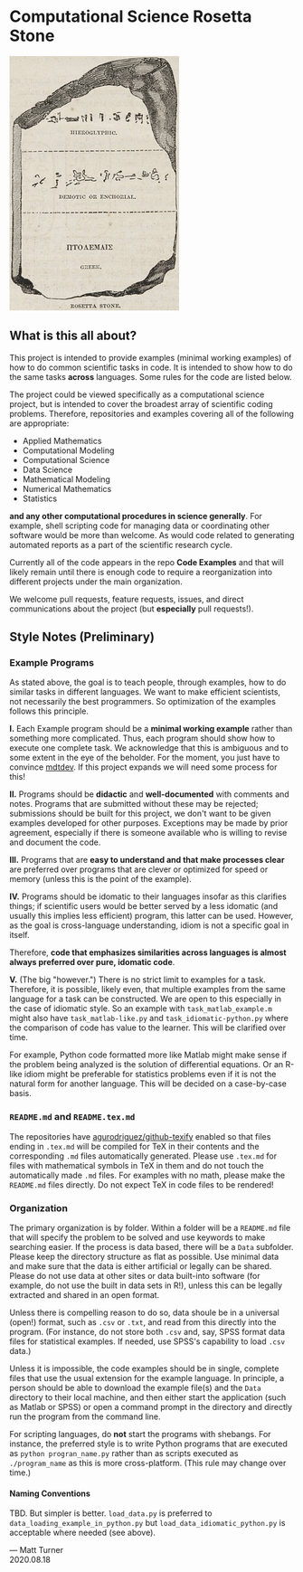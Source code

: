 # Computational Science Rosetta Stone

![The real Rosetta Stone](https://github.com/Computational-Science-Rosetta-Stone/Project-Description/blob/master/rosetta_stone_300x450_icon.jpg)

## What is this all about?
This project is intended to provide examples (minimal working examples) of how to do common scientific tasks in code. It is intended to show how to do the same tasks **across** languages. Some rules for the code are listed below.

The project could be viewed specifically as a computational science project, but is intended to cover the broadest array of scientific coding problems. Therefore, repositories and examples covering all of the following are appropriate:

+ Applied Mathematics
+ Computational Modeling
+ Computational Science
+ Data Science
+ Mathematical Modeling
+ Numerical Mathematics
+ Statistics

**and any other computational procedures in science generally**. For example, shell scripting code for managing data or coordinating other software would be more than welcome. As would code related to generating automated reports as a part of the scientific research cycle.

Currently all of the code appears in the repo **Code Examples** and that will likely remain until there is enough code to require a reorganization into different projects under the main organization.

We welcome pull requests, feature requests, issues, and direct communications about the project (but **especially** pull requests!).

## Style Notes (Preliminary)
### Example Programs
As stated above, the goal is to teach people, through examples, how to do similar tasks in different languages. We want to make efficient scientists, not necessarily the best programmers. So optimization of the examples follows this principle.

**I.** Each Example program should be a **minimal working example** rather than something more complicated. Thus, each program should show how to execute one complete task. We acknowledge that this is ambiguous and to some extent in the eye of the beholder. For the moment, you just have to convince [mdtdev](https://github.com/mdtdev). If this project expands we will need some process for this!

**II.** Programs should be **didactic** and **well-documented** with comments and notes. Programs that are submitted without these may be rejected; submissions should be built for this project, we don't want to be given examples developed for other purposes. Exceptions may be made by prior agreement, especially if there is someone available who is willing to revise and document the code.

**III.** Programs that are **easy to understand and that make processes clear** are preferred over programs that are clever or optimized for speed or memory (unless this is the point of the example).

**IV.** Programs should be idomatic to their languages insofar as this clarifies things; if scientific users would be better served by a less idomatic (and usually this implies less efficient) program, this latter can be used. However, as the goal is cross-language understanding, idiom is not a specific goal in itself.

Therefore, **code that emphasizes similarities across languages is almost always preferred over pure, idomatic code**.

**V.** (The big "however.") There is no strict limit to examples for a task. Therefore, it is possible, likely even, that multiple examples from the same language for a task can be constructed. We are open to this especially in the case of idiomatic style. So an example with `task_matlab_example.m` might also have `task_matlab-like.py` and `task_idiomatic-python.py` where the comparison of code has value to the learner. This will be clarified over time.

For example, Python code formatted more like Matlab might make sense if the problem being analyzed is the solution of differential equations. Or an R-like idiom might be preferable for statistics problems even if it is not the natural form for another language. This will be decided on a case-by-case basis.

### `README.md` and `README.tex.md`
The repositories have [agurodriguez/github-texify](https://github.com/agurodriguez/github-texify) enabled so that files ending in `.tex.md` will be compiled for TeX in their contents and the corresponding `.md` files automatically generated. Please use `.tex.md` for files with mathematical symbols in TeX in them and do not touch the automatically made `.md` files. For examples with no math, please make the `README.md` files directly. Do not expect TeX in code files to be rendered!

### Organization
The primary organization is by folder. Within a folder will be a `README.md` file that will specify the problem to be solved and use keywords to make searching easier. If the process is data based, there will be a `Data` subfolder. Please keep the directory structure as flat as possible. Use minimal data and make sure that the data is either artificial or legally can be shared. Please do not use data at other sites or data built-into software (for example, do not use the built in data sets in R!), unless this can be legally extracted and shared in an open format.

Unless there is compelling reason to do so, data shoule be in a universal (open!) format, such as `.csv` or `.txt`, and read from this directly into the program. (For instance, do not store both `.csv` and, say, SPSS format data files for statistical examples. If needed, use SPSS's capability to load `.csv` data.)

Unless it is impossible, the code examples should be in single, complete files that use the usual extension for the example language. In principle, a person should be able to download the example file(s) and the `Data` directory to their local machine, and then either start the application (such as Matlab or SPSS) or open a command prompt in the directory and directly run the program from the command line. 

For scripting languages, do **not** start the programs with shebangs. For instance, the preferred style is to write Python programs that are executed as `python progran_name.py` rather than as scripts executed as `./program_name` as this is more cross-platform. (This rule may change over time.)

#### Naming Conventions
TBD. But simpler is better. `load_data.py` is preferred to `data_loading_example_in_python.py` but `load_data_idiomatic_python.py` is acceptable where needed (see above).

— Matt Turner <br>
2020.08.18
